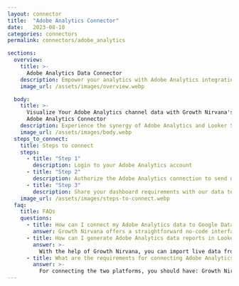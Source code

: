 ```yaml
---
layout: connector
title:  "Adobe Analytics Connector"
date:   2023-08-10
categories: connectors
permalink: connectors/adobe_analytics

sections:
  overview:
    title: >-
      Adobe Analytics Data Connector
    description: Empower your analytics with Adobe Analytics integration. Unveil the hidden gems within your digital interactions by seamlessly merging Adobe's comprehensive insights with Looker Studio's data visualization capabilities.
    image_url: /assets/images/overview.webp

  body:
    title: >-
      Visualize Your Adobe Analytics channel data with Growth Nirvana's
      Adobe Analytics Connector
    description: Experience the synergy of Adobe Analytics and Looker Studio, where data-driven decisions become the cornerstone of your success.
    image_url: /assets/images/body.webp
  steps_to_connect:
    title: Steps to connect
    steps:
      - title: "Step 1"
        description: Login to your Adobe Analytics account
      - title: "Step 2"
        description: Authorize the Adobe Analytics connection to send data to Growth Nirvana
      - title: "Step 3"
        description: Share your dashboard requirements with our data team. We will build the report for you.
    image_url: /assets/images/steps-to-connect.webp
  faq:
    title: FAQs
    questions:
      - title: How can I connect my Adobe Analytics data to Google Data Studio/Looker Studio?
        answer: Growth Nirvana offers a straightforward no-code interface to connect to Adobe Analytics data sources.
      - title: How can I generate Adobe Analytics data reports in Looker Studio?
        answer: >-
          With the help of Growth Nirvana, you can import live data from Adobe Analytics into Looker Studio. These data can be viewed in charts, tables, and dashboards to generate branded reports that can be shared instantly.
      - title: What are the requirements for connecting Adobe Analytics and Looker Studio?
        answer: >-
          For connecting the two platforms, you should have: Growth Nirvana Account and Adobe Analytics Ads Account
---
```

